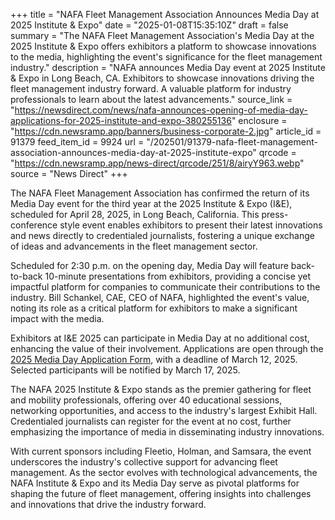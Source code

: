 +++
title = "NAFA Fleet Management Association Announces Media Day at 2025 Institute & Expo"
date = "2025-01-08T15:35:10Z"
draft = false
summary = "The NAFA Fleet Management Association's Media Day at the 2025 Institute & Expo offers exhibitors a platform to showcase innovations to the media, highlighting the event's significance for the fleet management industry."
description = "NAFA announces Media Day event at 2025 Institute & Expo in Long Beach, CA. Exhibitors to showcase innovations driving the fleet management industry forward. A valuable platform for industry professionals to learn about the latest advancements."
source_link = "https://newsdirect.com/news/nafa-announces-opening-of-media-day-applications-for-2025-institute-and-expo-380255136"
enclosure = "https://cdn.newsramp.app/banners/business-corporate-2.jpg"
article_id = 91379
feed_item_id = 9924
url = "/202501/91379-nafa-fleet-management-association-announces-media-day-at-2025-institute-expo"
qrcode = "https://cdn.newsramp.app/news-direct/qrcode/251/8/airyY963.webp"
source = "News Direct"
+++

<p>The NAFA Fleet Management Association has confirmed the return of its Media Day event for the third year at the 2025 Institute & Expo (I&E), scheduled for April 28, 2025, in Long Beach, California. This press-conference style event enables exhibitors to present their latest innovations and news directly to credentialed journalists, fostering a unique exchange of ideas and advancements in the fleet management sector.</p><p>Scheduled for 2:30 p.m. on the opening day, Media Day will feature back-to-back 10-minute presentations from exhibitors, providing a concise yet impactful platform for companies to communicate their contributions to the industry. Bill Schankel, CAE, CEO of NAFA, highlighted the event's value, noting its role as a critical platform for exhibitors to make a significant impact with the media.</p><p>Exhibitors at I&E 2025 can participate in Media Day at no additional cost, enhancing the value of their involvement. Applications are open through the <a href='https://www.nafa.org' rel='nofollow' target='_blank'>2025 Media Day Application Form</a>, with a deadline of March 12, 2025. Selected participants will be notified by March 17, 2025.</p><p>The NAFA 2025 Institute & Expo stands as the premier gathering for fleet and mobility professionals, offering over 40 educational sessions, networking opportunities, and access to the industry's largest Exhibit Hall. Credentialed journalists can register for the event at no cost, further emphasizing the importance of media in disseminating industry innovations.</p><p>With current sponsors including Fleetio, Holman, and Samsara, the event underscores the industry's collective support for advancing fleet management. As the sector evolves with technological advancements, the NAFA Institute & Expo and its Media Day serve as pivotal platforms for shaping the future of fleet management, offering insights into challenges and innovations that drive the industry forward.</p>